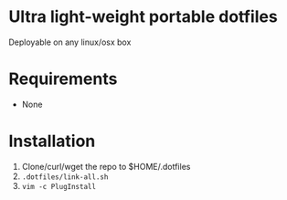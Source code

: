 # Ultra light-weight portable dotfiles

Deployable on any linux/osx box

# Requirements

* None

# Installation

1. Clone/curl/wget the repo to $HOME/.dotfiles
2. `.dotfiles/link-all.sh`
3. `vim -c PlugInstall`

